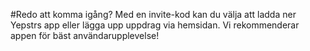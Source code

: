 #Redo att komma igång?
Med en invite-kod kan du välja att ladda ner Yepstrs app eller lägga upp uppdrag via hemsidan. Vi rekommenderar appen för bäst användarupplevelse!
